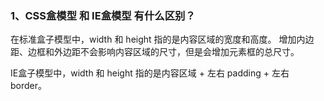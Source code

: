 ### 1、CSS盒模型 和 IE盒模型 有什么区别？

在标准盒子模型中，width 和 height 指的是内容区域的宽度和高度。 增加内边距、边框和外边距不会影响内容区域的尺寸，但是会增加元素框的总尺寸。

IE盒子模型中，width 和 height 指的是内容区域 + 左右 padding + 左右 border。
